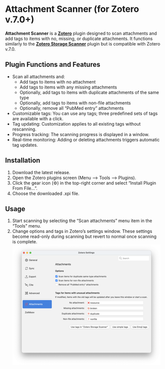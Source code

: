 # Attachment Scanner (for Zotero v.7.0+)
**Attachment Scanner** is a **[Zotero](https://www.zotero.org/)** plugin designed to scan attachments and add tags to items with no, missing, or duplicate attachments. It functions similarly to the **[Zotero Storage Scanner](https://github.com/retorquere/zotero-storage-scanner)** plugin but is compatible with Zotero v.7.0.

## Plugin Functions and Features
- Scan all attachments and:
  - Add tags to items with no attachment
  - Add tags to items with any missing attachments
  - Optionally, add tags to items with duplicate attachments of the same type
  - Optionally, add tags to items with non-file attachments
  - Optionally, remove all “PubMed entry” attachments
- Customizable tags: You can use any tags; three predefined sets of tags are available with a click.
- Tag updating: Customization applies to all existing tags without rescanning.
- Progress tracking: The scanning progress is displayed in a window.
- Real-time monitoring: Adding or deleting attachments triggers automatic tag updates.

## Installation
1. Download the latest release.
2. Open the Zotero plugins screen (Menu --> Tools --> Plugins).
3. Click the gear icon (⚙) in the top-right corner and select “Install Plugin From File…”.
4. Choose the downloaded .xpi file.

## Usage
1. Start scanning by selecting the “Scan attachments” menu item in the “Tools” menu.
2. Change options and tags in Zotero’s settings window. These settings become read-only during scanning but revert to normal once scanning is complete.
![Preference window](/others/preference.png?raw=true "Preference window")
